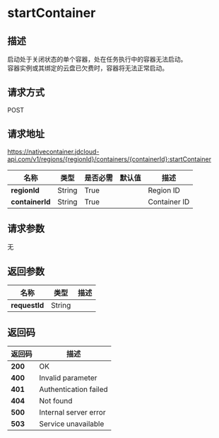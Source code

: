 # startContainer


## 描述
启动处于关闭状态的单个容器，处在任务执行中的容器无法启动。<br>
容器实例或其绑定的云盘已欠费时，容器将无法正常启动。<br>


## 请求方式
POST

## 请求地址
https://nativecontainer.jdcloud-api.com/v1/regions/{regionId}/containers/{containerId}:startContainer

|名称|类型|是否必需|默认值|描述|
|---|---|---|---|---|
|**regionId**|String|True| |Region ID|
|**containerId**|String|True| |Container ID|

## 请求参数
无


## 返回参数
|名称|类型|描述|
|---|---|---|
|**requestId**|String| |


## 返回码
|返回码|描述|
|---|---|
|**200**|OK|
|**400**|Invalid parameter|
|**401**|Authentication failed|
|**404**|Not found|
|**500**|Internal server error|
|**503**|Service unavailable|
